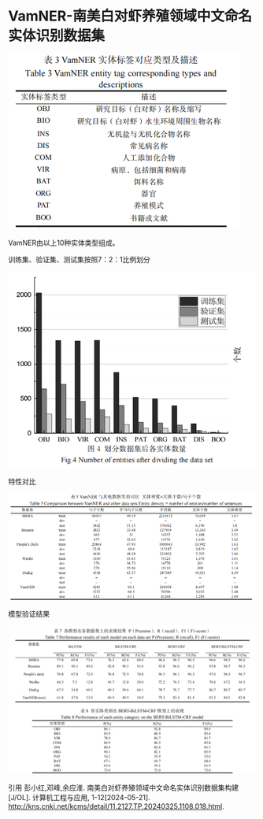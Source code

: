# VamNER-南美白对虾养殖领域中文命名实体识别数据集

![image-20240225215057469](./实体类型.png)

VamNER由以上10种实体类型组成。



训练集、验证集、测试集按照7：2：1比例划分

![image-20240225215448832](./训练集划分.png)

特性对比

![image-20240225215532265](./特性对比.png)

模型验证结果

![image-20240225215532265](./模型验证结果.png)

引用
彭小红,邓峰,余应淮. 南美白对虾养殖领域中文命名实体识别数据集构建 [J/OL]. 计算机工程与应用, 1-12[2024-05-21]. http://kns.cnki.net/kcms/detail/11.2127.TP.20240325.1108.018.html.
